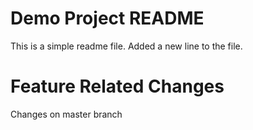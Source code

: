 # Demo Project README

This is a simple readme file.
Added a new line to the file.

# Feature Related Changes

Changes on master branch
